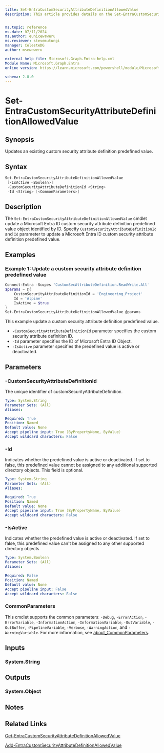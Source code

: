 ```yaml
---
title: Set-EntraCustomSecurityAttributeDefinitionAllowedValue
description: This article provides details on the Set-EntraCustomSecurityAttributeDefinitionAllowedValue command.


ms.topic: reference
ms.date: 07/11/2024
ms.author: eunicewaweru
ms.reviewer: stevemutungi
manager: CelesteDG
author: msewaweru

external help file: Microsoft.Graph.Entra-help.xml
Module Name: Microsoft.Graph.Entra
online version: https://learn.microsoft.com/powershell/module/Microsoft.Graph.Entra/Set-EntraCustomSecurityAttributeDefinitionAllowedValue

schema: 2.0.0
---
```


# Set-EntraCustomSecurityAttributeDefinitionAllowedValue

## Synopsis

Updates an existing custom security attribute definition predefined value.

## Syntax

```powershell
Set-EntraCustomSecurityAttributeDefinitionAllowedValue 
 [-IsActive <Boolean>]
 -CustomSecurityAttributeDefinitionId <String> 
 -Id <String> [<CommonParameters>]
```

## Description

The `Set-EntraCustomSecurityAttributeDefinitionAllowedValue` cmdlet update a Microsoft Entra ID custom security attribute definition predefined value object identified by ID. Specify `CustomSecurityAttributeDefinitionId` and `Id` parameter to update a Microsoft Entra ID custom security attribute definition predefined value.

## Examples

### Example 1: Update a custom security attribute definition predefined value

```powershell
Connect-Entra -Scopes 'CustomSecAttributeDefinition.ReadWrite.All'
$params = @{
    CustomSecurityAttributeDefinitionId = 'Engineering_Project'
    Id = 'Alpine'
    IsActive = $true
}
Set-EntraCustomSecurityAttributeDefinitionAllowedValue @params
```

This example update a custom security attribute definition predefined value.

- `-CustomSecurityAttributeDefinitionId` parameter specifies the custom security attribute definition ID.
- `-Id` parameter specifies the ID of Microsoft Entra ID Object.
- `-IsActive` parameter specifies the predefined value is active or deactivated.

## Parameters

### -CustomSecurityAttributeDefinitionId

The unique identifier of customSecurityAttributeDefinition.

```yaml
Type: System.String
Parameter Sets: (All)
Aliases:

Required: True
Position: Named
Default value: None
Accept pipeline input: True (ByPropertyName, ByValue)
Accept wildcard characters: False
```

### -Id

Indicates whether the predefined value is active or deactivated. If set to false, this predefined value cannot be assigned to any additional supported directory objects. This field is optional.

```yaml
Type: System.String
Parameter Sets: (All)
Aliases:

Required: True
Position: Named
Default value: None
Accept pipeline input: True (ByPropertyName, ByValue)
Accept wildcard characters: False
```

### -IsActive

Indicates whether the predefined value is active or deactivated. If set to false, this predefined value can't be assigned to any other supported directory objects.

```yaml
Type: System.Boolean
Parameter Sets: (All)
Aliases:

Required: False
Position: Named
Default value: None
Accept pipeline input: False
Accept wildcard characters: False
```

### CommonParameters

This cmdlet supports the common parameters: `-Debug`, `-ErrorAction`, `-ErrorVariable`, `-InformationAction`, `-InformationVariable`, `-OutVariable`, `-OutBuffer`, `-PipelineVariable`, `-Verbose`, `-WarningAction`, and `-WarningVariable`. For more information, see [about_CommonParameters](https://go.microsoft.com/fwlink/?LinkID=113216).

## Inputs

### System.String

## Outputs

### System.Object

## Notes

## Related Links

[Get-EntraCustomSecurityAttributeDefinitionAllowedValue](Get-EntraCustomSecurityAttributeDefinitionAllowedValue.md)

[Add-EntraCustomSecurityAttributeDefinitionAllowedValue](Add-EntraCustomSecurityAttributeDefinitionAllowedValue.md)
